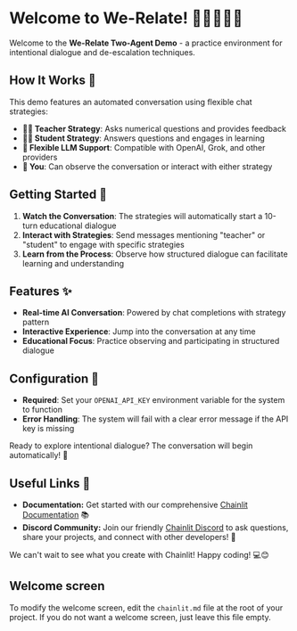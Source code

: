 # Welcome to We-Relate! 🤖👨‍🏫👩‍🎓

Welcome to the **We-Relate Two-Agent Demo** - a practice environment for intentional dialogue and de-escalation techniques.

## How It Works 🎯

This demo features an automated conversation using flexible chat strategies:

- **🧑‍🏫 Teacher Strategy**: Asks numerical questions and provides feedback
- **👩‍🎓 Student Strategy**: Answers questions and engages in learning  
- **🔄 Flexible LLM Support**: Compatible with OpenAI, Grok, and other providers
- **👤 You**: Can observe the conversation or interact with either strategy

## Getting Started 🚀

1. **Watch the Conversation**: The strategies will automatically start a 10-turn educational dialogue
2. **Interact with Strategies**: Send messages mentioning "teacher" or "student" to engage with specific strategies
3. **Learn from the Process**: Observe how structured dialogue can facilitate learning and understanding

## Features ✨

- **Real-time AI Conversation**: Powered by chat completions with strategy pattern
- **Interactive Experience**: Jump into the conversation at any time
- **Educational Focus**: Practice observing and participating in structured dialogue

## Configuration 🔧

- **Required**: Set your `OPENAI_API_KEY` environment variable for the system to function
- **Error Handling**: The system will fail with a clear error message if the API key is missing

Ready to explore intentional dialogue? The conversation will begin automatically! 🎉

## Useful Links 🔗

- **Documentation:** Get started with our comprehensive [Chainlit Documentation](https://docs.chainlit.io) 📚
- **Discord Community:** Join our friendly [Chainlit Discord](https://discord.gg/k73SQ3FyUh) to ask questions, share your projects, and connect with other developers! 💬

We can't wait to see what you create with Chainlit! Happy coding! 💻😊

## Welcome screen

To modify the welcome screen, edit the `chainlit.md` file at the root of your project. If you do not want a welcome screen, just leave this file empty.
